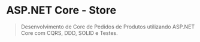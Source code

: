 # ASP.NET Core - Store

> Desenvolvimento de Core de Pedidos de Produtos utilizando ASP.NET Core com CQRS, DDD, SOLID e Testes.
